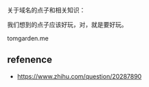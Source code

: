 关于域名的点子和相关知识：

我们想到的点子应该好玩，对，就是要好玩。

tomgarden.me



## refenence
- https://www.zhihu.com/question/20287890
